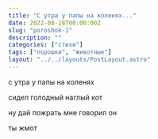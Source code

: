```yaml
---
title: "С утра у папы на коленях..."
date: 2022-08-28T00:00:00Z
slug: "poroshok-1"
description: ""
categories: ["стихи"]
tags: ["порошки", "животные"]
layout: "../../layouts/PostLayout.astro"
---
```


с утра у папы на коленях

сидел голодный наглый кот

ну дай пожрать мне говорил он 

ты жмот
